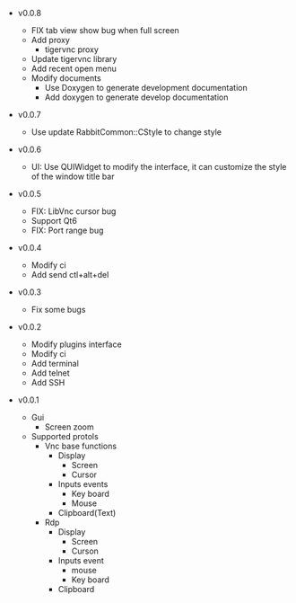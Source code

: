 - v0.0.8
  + FIX tab view show bug when full screen
  + Add proxy
    - tigervnc proxy
  + Update tigervnc library
  + Add recent open menu
  + Modify documents
    - Use Doxygen to generate development documentation
    - Add doxygen to generate develop documentation

- v0.0.7
  + Use update RabbitCommon::CStyle to change style
  
- v0.0.6
  + UI: Use QUIWidget to modify the interface,
        it can customize the style of the window title bar
        
- v0.0.5
  + FIX: LibVnc cursor bug
  + Support Qt6
  + FIX: Port range bug

- v0.0.4
  + Modify ci
  + Add send ctl+alt+del
  
- v0.0.3
  + Fix some bugs
  
- v0.0.2
  + Modify plugins interface
  + Modify ci
  + Add terminal
  + Add telnet
  + Add SSH
  
- v0.0.1
  + Gui
    - Screen zoom
  + Supported protols
    - Vnc base functions
      + Display
        - Screen
        - Cursor
      + Inputs events
        - Key board
        - Mouse
      + Clipboard(Text)
    - Rdp
      + Display
        - Screen
        - Curson
      + Inputs event
        - mouse
        - Key board
      + Clipboard

       
    
